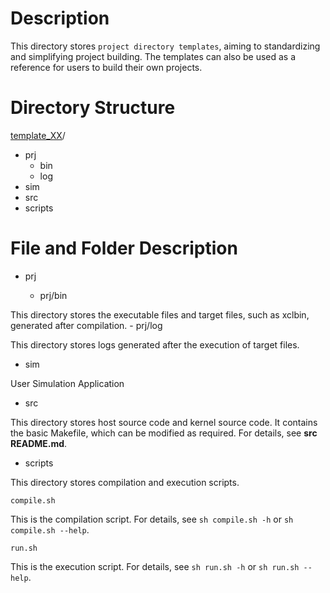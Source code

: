 # Description



This directory stores `project directory templates`, aiming to standardizing and simplifying project building. The templates can also be used as a reference for users to build their own projects.

# Directory Structure
[template_XX](#template_XX_dir)/  

- prj
  - bin
  - log
- sim
- src
- scripts

# File and Folder Description
- prj

  - prj/bin

This directory stores the executable files and target files, such as xclbin, generated after compilation.
	- prj/log

This directory stores logs generated after the execution of target files.
- sim

User Simulation Application

- src

This directory stores host source code and kernel source code. It contains the basic Makefile, which can be modified as required. For details, see **src README.md**.

- scripts

This directory stores compilation and execution scripts.

    compile.sh

This is the compilation script. For details, see `sh compile.sh -h` or `sh compile.sh --help`.

	run.sh

This is the execution script. For details, see `sh run.sh -h` or `sh run.sh --help`.

